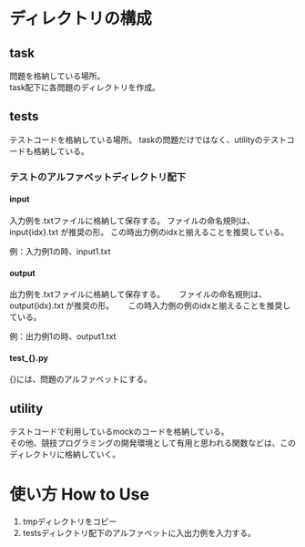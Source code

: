 # ディレクトリの構成
## task
問題を格納している場所。  
task配下に各問題のディレクトリを作成。

## tests
テストコードを格納している場所。 
taskの問題だけではなく、utilityのテストコードも格納している。
### テストのアルファベットディレクトリ配下
#### input
入力例を.txtファイルに格納して保存する。
ファイルの命名規則は、input{idx}.txt が推奨の形。
この時出力例のidxと揃えることを推奨している。

例：入力例1の時、input1.txt

#### output
出力例を.txtファイルに格納して保存する。　　
ファイルの命名規則は、output{idx}.txt が推奨の形。　　
この時入力側の例のidxと揃えることを推奨している。

例：出力例1の時、output1.txt

#### test_{}.py
{}には、問題のアルファベットにする。


## utility
テストコードで利用しているmockのコードを格納している。  
その他、競技プログラミングの開発環境として有用と思われる関数などは、このディレクトリに格納していく。

# 使い方 How to Use
1. tmpディレクトリをコピー
1. testsディレクトリ配下のアルファベットに入出力例を入力する。
